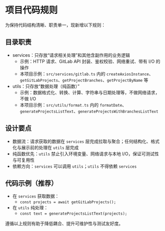 # 项目代码规则

为保持代码结构清晰、职责单一，现新增以下规则：

## 目录职责
- services：只存放“请求相关处理”和其他含副作用的业务逻辑
  - 示例：HTTP 请求、GitLab API 封装、鉴权校验、网络重试、带有 I/O 的操作
  - 本项目示例：`src/services/gitlab.ts` 内的 `createAxiosInstance`、`getGitLabProjects`、`getProjectBranches`、`getProjectByName` 等
- utils：只存放“数据处理（纯函数）”
  - 示例：数据格式化、转换、计算、字符串与日期处理等，不做网络请求，不做 I/O
  - 本项目示例：`src/utils/format.ts` 内的 `formatDate`、`generateProjectsListText`、`generateProjectsWithBranchesListText`

## 设计要点
- 数据流：请求获取的数据在 `services` 层完成拉取与聚合；任何结构化、格式化与展示前的处理在 `utils` 层完成
- 纯函数优先：`utils` 禁止引入环境变量、网络请求与本地 I/O，保证可测试性与可复用性
- 依赖方向：`services` 可以调用 `utils`；`utils` 不得依赖 `services`

## 代码示例（推荐）
- 在 `services` 获取数据：
  - `const projects = await getGitLabProjects();`
- 在 `utils` 纯处理：
  - `const text = generateProjectsListText(projects);`

遵循以上规则有助于降低耦合、提升可维护性与测试友好度。
